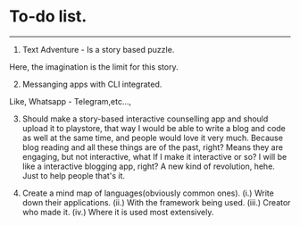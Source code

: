 # To-do list. 
---
1. Text Adventure - Is a story based puzzle.

Here, the imagination is the limit for this story.

2. Messanging apps with CLI integrated.

Like, Whatsapp - Telegram,etc...,

3. Should make a story-based interactive counselling app and should upload it to playstore,
that way I would be able to write a blog and code as well at the same time, 
and people would love it very much.
Because blog reading and all these things are of the past, right?
Means they are engaging, but not interactive,
what If I make it interactive or so?
I will be like a interactive blogging app, right?
A new kind of revolution, hehe.
Just to help people that's it.

4. Create a mind map of languages(obviously common ones).
  (i.) Write down their applications.
 (ii.) With the framework being used.
(iii.) Creator who made it.
(iv.)  Where it is used most extensively.
